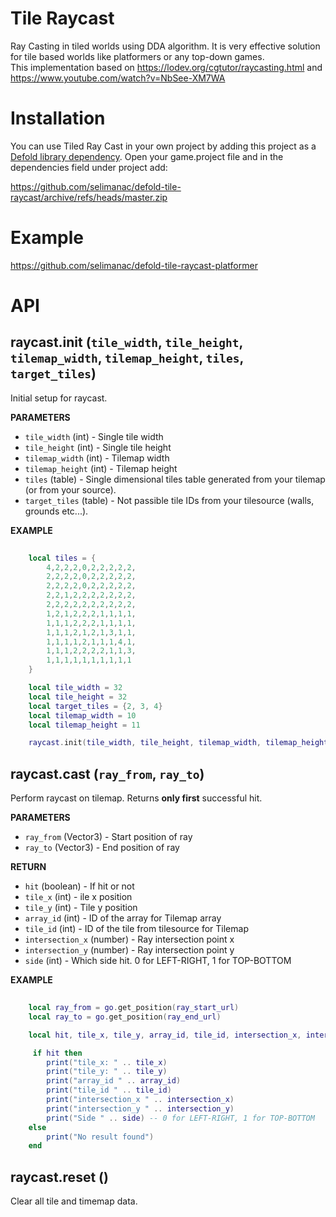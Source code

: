 # Tile Raycast
Ray Casting in tiled worlds using DDA algorithm. It is very effective solution for tile based worlds like platformers or any top-down games.  
This implementation based on https://lodev.org/cgtutor/raycasting.html and https://www.youtube.com/watch?v=NbSee-XM7WA


# Installation
You can use Tiled Ray Cast in your own project by adding this project as a [Defold library dependency](http://www.defold.com/manuals/libraries/). Open your game.project file and in the dependencies field under project add:

https://github.com/selimanac/defold-tile-raycast/archive/refs/heads/master.zip

# Example

https://github.com/selimanac/defold-tile-raycast-platformer

# API

## raycast.init (`tile_width`, `tile_height`, `tilemap_width`, `tilemap_height`, `tiles`, `target_tiles`)

Initial setup for raycast.

**PARAMETERS**
* ```tile_width``` (int) - Single tile width
* ```tile_height``` (int) - Single tile height
* ```tilemap_width``` (int) - Tilemap width
* ```tilemap_height``` (int) - Tilemap height
* ```tiles``` (table) - Single dimensional tiles table generated from your tilemap (or from your source).
* ```target_tiles``` (table) - Not passible tile IDs from your tilesource (walls, grounds etc...).

**EXAMPLE**
```lua
	
    local tiles = {
		4,2,2,2,0,2,2,2,2,2,
		2,2,2,2,0,2,2,2,2,2,
		2,2,2,2,0,2,2,2,2,2,
		2,2,1,2,2,2,2,2,2,2,
		2,2,2,2,2,2,2,2,2,2,
		1,2,1,2,2,2,1,1,1,1,
		1,1,1,2,2,2,1,1,1,1,
		1,1,1,2,1,2,1,3,1,1,
		1,1,1,1,2,1,1,1,4,1,
		1,1,1,2,2,2,2,1,1,3,
        1,1,1,1,1,1,1,1,1,1  
	}

    local tile_width = 32
    local tile_height = 32
    local target_tiles = {2, 3, 4}
    local tilemap_width = 10
    local tilemap_height = 11

    raycast.init(tile_width, tile_height, tilemap_width, tilemap_height, tiles, target_tiles)
``` 


## raycast.cast (`ray_from`, `ray_to`)
Perform raycast on tilemap. Returns **only first** successful hit.

**PARAMETERS**
* ```ray_from``` (Vector3) - Start position of ray
* ```ray_to``` (Vector3) - End position of ray

**RETURN**
* ```hit``` (boolean) - If hit or not
* ```tile_x``` (int) - ile x position
* ```tile_y``` (int) - Tile y position
* ```array_id``` (int) - ID of the array for Tilemap array
* ```tile_id``` (int) - ID of the tile from tilesource for Tilemap 
* ```intersection_x``` (number) - Ray intersection point x
* ```intersection_y``` (number) - Ray intersection point y
* ```side``` (int) - Which side hit. 0 for LEFT-RIGHT, 1 for TOP-BOTTOM


**EXAMPLE**
```lua
	
    local ray_from = go.get_position(ray_start_url)
    local ray_to = go.get_position(ray_end_url)

    local hit, tile_x, tile_y, array_id, tile_id, intersection_x, intersection_y, side = raycast.cast(ray_from, ray_to)

     if hit then
        print("tile_x: " .. tile_x)
        print("tile_y: " .. tile_y)
        print("array_id " .. array_id)
        print("tile_id " .. tile_id)
        print("intersection_x " .. intersection_x)
        print("intersection_y " .. intersection_y)
        print("Side " .. side) -- 0 for LEFT-RIGHT, 1 for TOP-BOTTOM
    else
        print("No result found")
    end
``` 

## raycast.reset ()
Clear all tile and timemap data.